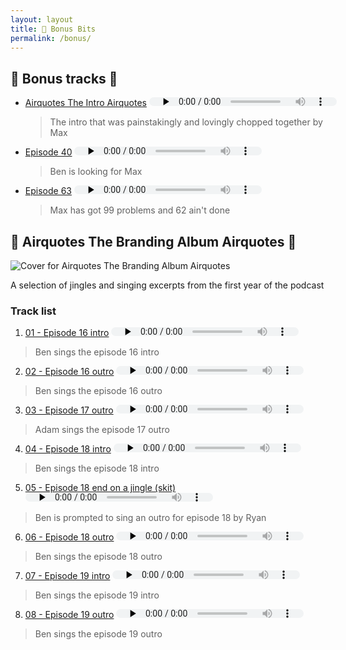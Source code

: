 ```yaml
---
layout: layout
title: 🎁 Bonus Bits
permalink: /bonus/
---
```

<style>
    ul,ol,li { width: 100%;}
    audio { margin: 0; height: 1em;}
</style>

## 🎵 Bonus tracks 🎵

- [Airquotes The Intro Airquotes](tracks/intro-long.m4a) <audio controls preload="none" src="tracks/intro-long.m4a"></audio>
  >  The intro that was painstakingly and lovingly chopped together by Max

- [Episode 40](tracks/episode-40-bonus.m4a) <audio controls preload="none" src="tracks/episode-40-bonus.m4a"></audio>
  > Ben is looking for Max

- [Episode 63](tracks/episode-63-bonus.m4a) <audio controls preload="none" src="tracks/episode-63-bonus.m4a"></audio>
  > Max has got 99 problems and 62 ain't done

## 🎵 Airquotes The Branding Album Airquotes 🎵

![Cover for Airquotes The Branding Album Airquotes](branding_album/thebrandingalbum-cover.png)

A selection of jingles and singing excerpts from the first year of the podcast


### Track list

01. [01 - Episode 16 intro](branding_album/01_-_episode_16_intro.m4a) <audio controls preload="none" src="branding_album/01_-_episode_16_intro.m4a"></audio>
  > Ben sings the episode 16 intro
02. [02 - Episode 16 outro](branding_album/02_-_episode_16_outro.m4a) <audio controls preload="none" src="branding_album/02_-_episode_16_outro.m4a"></audio>
  > Ben sings the episode 16 outro
03. [03 - Episode 17 outro](branding_album/03_-_episode_17_outro.m4a) <audio controls preload="none" src="branding_album/03_-_episode_17_outro.m4a"></audio>
  > Adam sings the episode 17 outro
04. [04 - Episode 18 intro](branding_album/04_-_episode_18_intro.m4a) <audio controls preload="none" src="branding_album/04_-_episode_18_intro.m4a"></audio>
  > Ben sings the episode 18 intro
05. [05 - Episode 18 end on a jingle (skit)](branding_album/05_-_episode_18_end_on_a_jingle_(skit).m4a) <audio controls preload="none" src="branding_album/05_-_episode_18_end_on_a_jingle_(skit).m4a"></audio>
  > Ben is prompted to sing an outro for episode 18 by Ryan
06. [06 - Episode 18 outro](branding_album/06_-_episode_18_outro.m4a) <audio controls preload="none" src="branding_album/06_-_episode_18_outro.m4a"></audio>
  > Ben sings the episode 18 outro
07. [07 - Episode 19 intro](branding_album/07_-_episode_19_intro.m4a) <audio controls preload="none" src="branding_album/07_-_episode_19_intro.m4a"></audio>
  > Ben sings the episode 19 intro
08. [08 - Episode 19 outro](branding_album/08_-_episode_19_outro.m4a) <audio controls preload="none" src="branding_album/08_-_episode_19_outro.m4a"></audio>
  > Ben sings the episode 19 outro
